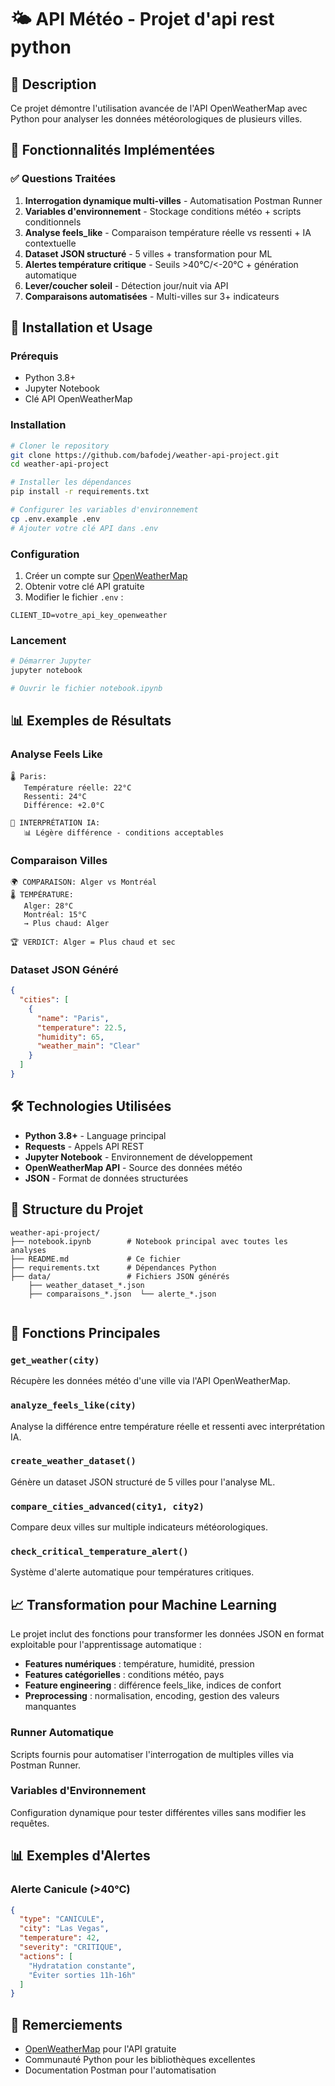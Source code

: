 # 🌤️ API Météo - Projet d'api rest python

## 📖 Description

Ce projet démontre l'utilisation avancée de l'API OpenWeatherMap avec Python  pour analyser les données météorologiques de plusieurs villes.

## 🎯 Fonctionnalités Implémentées

### ✅ Questions Traitées

1. **Interrogation dynamique multi-villes** - Automatisation Postman Runner
2. **Variables d'environnement** - Stockage conditions météo + scripts conditionnels
3. **Analyse feels_like** - Comparaison température réelle vs ressenti + IA contextuelle
4. **Dataset JSON structuré** - 5 villes + transformation pour ML
5. **Alertes température critique** - Seuils >40°C/<-20°C + génération automatique
6. **Lever/coucher soleil** - Détection jour/nuit via API
7. **Comparaisons automatisées** - Multi-villes sur 3+ indicateurs

## 🚀 Installation et Usage

### Prérequis
- Python 3.8+
- Jupyter Notebook
- Clé API OpenWeatherMap

### Installation
```bash
# Cloner le repository
git clone https://github.com/bafodej/weather-api-project.git
cd weather-api-project

# Installer les dépendances
pip install -r requirements.txt

# Configurer les variables d'environnement
cp .env.example .env
# Ajouter votre clé API dans .env
```

### Configuration
1. Créer un compte sur [OpenWeatherMap](https://openweathermap.org/api)
2. Obtenir votre clé API gratuite
3. Modifier le fichier `.env` :
```
CLIENT_ID=votre_api_key_openweather
```

### Lancement
```bash
# Démarrer Jupyter
jupyter notebook

# Ouvrir le fichier notebook.ipynb
```

## 📊 Exemples de Résultats

### Analyse Feels Like
```
🌡️ Paris:
   Température réelle: 22°C
   Ressenti: 24°C
   Différence: +2.0°C
   
🤖 INTERPRÉTATION IA:
   📊 Légère différence - conditions acceptables
```

### Comparaison Villes
```
🌍 COMPARAISON: Alger vs Montréal
🌡️ TEMPÉRATURE:
   Alger: 28°C
   Montréal: 15°C
   → Plus chaud: Alger
   
🏆 VERDICT: Alger = Plus chaud et sec
```

### Dataset JSON Généré
```json
{
  "cities": [
    {
      "name": "Paris",
      "temperature": 22.5,
      "humidity": 65,
      "weather_main": "Clear"
    }
  ]
}
```

## 🛠️ Technologies Utilisées

- **Python 3.8+** - Language principal
- **Requests** - Appels API REST
- **Jupyter Notebook** - Environnement de développement
- **OpenWeatherMap API** - Source des données météo
- **JSON** - Format de données structurées

## 📁 Structure du Projet

```
weather-api-project/
├── notebook.ipynb        # Notebook principal avec toutes les analyses
├── README.md             # Ce fichier
├── requirements.txt      # Dépendances Python
├── data/                 # Fichiers JSON générés
    ├── weather_dataset_*.json
    ├── comparaisons_*.json  └── alerte_*.json
              

```

## 🔧 Fonctions Principales

### `get_weather(city)`
Récupère les données météo d'une ville via l'API OpenWeatherMap.

### `analyze_feels_like(city)`
Analyse la différence entre température réelle et ressenti avec interprétation IA.

### `create_weather_dataset()`
Génère un dataset JSON structuré de 5 villes pour l'analyse ML.

### `compare_cities_advanced(city1, city2)`
Compare deux villes sur multiple indicateurs météorologiques.

### `check_critical_temperature_alert()`
Système d'alerte automatique pour températures critiques.

## 📈 Transformation pour Machine Learning

Le projet inclut des fonctions pour transformer les données JSON en format exploitable pour l'apprentissage automatique :

- **Features numériques** : température, humidité, pression
- **Features catégorielles** : conditions météo, pays
- **Feature engineering** : différence feels_like, indices de confort
- **Preprocessing** : normalisation, encoding, gestion des valeurs manquantes


### Runner Automatique
Scripts fournis pour automatiser l'interrogation de multiples villes via Postman Runner.

### Variables d'Environnement
Configuration dynamique pour tester différentes villes sans modifier les requêtes.

## 📊 Exemples d'Alertes

### Alerte Canicule (>40°C)
```json
{
  "type": "CANICULE",
  "city": "Las Vegas",
  "temperature": 42,
  "severity": "CRITIQUE",
  "actions": [
    "Hydratation constante",
    "Éviter sorties 11h-16h"
  ]
}
```

## 🙏 Remerciements

- [OpenWeatherMap](https://openweathermap.org/) pour l'API gratuite
- Communauté Python pour les bibliothèques excellentes
- Documentation Postman pour l'automatisation
